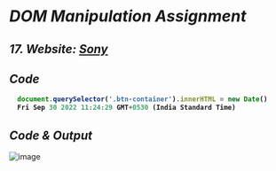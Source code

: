 # _DOM Manipulation Assignment_

## _17. Website: [Sony](https://www.sony.co.in/electronics/televisions/a80k-a83k-a84k-series)_

## _Code_
<b>
  
```javascript
  document.querySelector('.btn-container').innerHTML = new Date()
  Fri Sep 30 2022 11:24:29 GMT+0530 (India Standard Time)
```

</b> 

## _Code & Output_
![image](https://user-images.githubusercontent.com/91872149/193200236-67bf09f9-b32b-400e-a2e5-2d2169a375e4.png)
